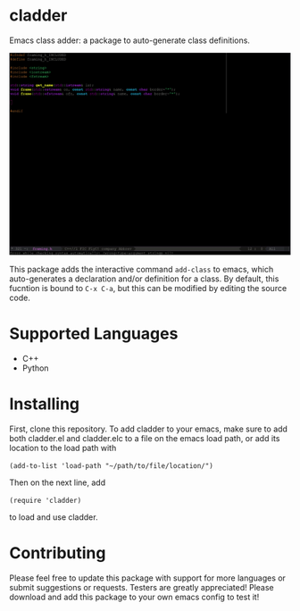 # cladder
Emacs class adder: a package to auto-generate class definitions.

![](https://github.com/red-patriot/cladder/blob/master/media/cladder_demo.gif)

This package adds the interactive command `add-class` to emacs, which auto-generates a declaration and/or definition for a class. By default, this fucntion is bound to `C-x C-a`, but this can be modified by editing the source code. 

# Supported Languages
- C++
- Python

# Installing
 First, clone this repository.
 To add cladder to your emacs, make sure to add both cladder.el and cladder.elc to a file on the emacs load path, or add its location to the load path with 
 
 `(add-to-list 'load-path "~/path/to/file/location/")`

Then on the next line, add

`(require 'cladder)` 

to load and use cladder.

# Contributing
Please feel free to update this package with support for more languages or submit suggestions or requests. 
Testers are greatly appreciated! Please download and add this package to your own emacs config to test it!
